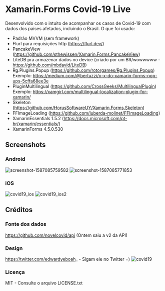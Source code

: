 # Xamarin.Forms Covid-19 Live
Desenvolvido com o intuito de acompanhar os casos de Covid-19 com dados dos países afetados, incluindo o Brasil.
O que foi usado:
- Padrão MVVM (sem framework)
- Flurl para requisições http (https://flurl.dev/)
- PancakeView (https://github.com/sthewissen/Xamarin.Forms.PancakeView)
- LiteDB pra armazenar dados no device (criado por um BR/wowwwww - https://github.com/mbdavid/LiteDB)
- Rg.Plugins.Popup (https://github.com/rotorgames/Rg.Plugins.Popup)
Exemplo: https://medium.com/@bertuzzi/o-x-do-xamarin-forms-pop-ups-5cffa68ee3e
- PluginMultilingual (https://github.com/CrossGeeks/MultilingualPlugin)
Exemplo: https://xamgirl.com/multilingual-localization-plugin-for-xamarin/
- Skeleton (https://github.com/HorusSoftwareUY/Xamarin.Forms.Skeleton)
- FFImageLoading (https://github.com/luberda-molinet/FFImageLoading)
- XamarinEssentials 1.5.2 (https://docs.microsoft.com/pt-br/xamarin/essentials/)
- XamarinForms 4.5.0.530

## Screenshots
### Android
![screenshot-1587085759582](https://user-images.githubusercontent.com/11803107/79569740-92832100-808e-11ea-80cf-db85f1bc7bf9.png)
![screenshot-1587085771853](https://user-images.githubusercontent.com/11803107/79569955-fb6a9900-808e-11ea-9f6a-7f8c11155903.png)

### iOS
![covid19_ios](https://user-images.githubusercontent.com/11803107/79571517-aed48d00-8091-11ea-9d11-9506759ad475.PNG)
![covid19_ios2](https://user-images.githubusercontent.com/11803107/79571578-ca3f9800-8091-11ea-9f30-a0569bf7b404.PNG)

## Créditos
### Fonte dos dados
https://github.com/novelcovid/api
(Ontem saiu a v2 da API) 
### Design
https://twitter.com/edwardyeboah_ - Sigam ele no Twitter =)
![covid19](https://user-images.githubusercontent.com/11803107/79572192-e42daa80-8092-11ea-96c5-406265f25ab7.jpg)

### Licença
MIT - Consulte o arquivo LICENSE.txt
